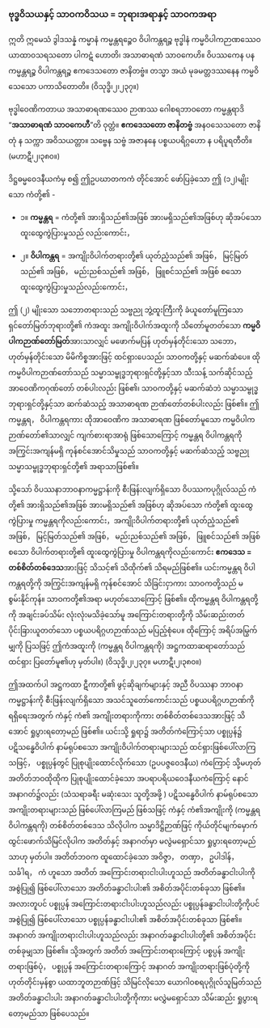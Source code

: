 ### ဗုဒ္ဓဝိသယနှင့် သာဝကဝိသယ = ဘုရားအရာနှင့် သာဝကအရာ

ဣတိ ဣမေသံ ဒွါဒသန္နံ ကမ္မာနံ ကမ္မန္တရဉ္စေဝ ဝိပါကန္တရဉ္စ ဗုဒ္ဓါနံ ကမ္မဝိပါကဉာဏဿေဝ ယာထာဝသရသတော ပါကဋံ ဟောတိ၊ အသာဓာရဏံ သာဝကေဟိ။ ဝိပဿကေန ပန ကမ္မန္တရဉ္စ ဝိပါကန္တရဉ္စ ဧကဒေသတော ဇာနိတဗ္ဗံ။ တသ္မာ အယံ မုခမတ္တဒဿနေန ကမ္မဝိသေသော ပကာသိတောတိ။ (ဝိသုဒ္ဓိ၊၂၊၂၃၇။)

ဗုဒ္ဓါဝေဏိကတာယ အသာဓာရဏဿေဝ ဉာဏဿ ဂေါစရဘာဝတော ကမ္မန္တရာဒိ “**အသာဓာရဏံ သာဝကေဟီ**”တိ ဝုတ္တံ။ **ဧကဒေသတော ဇာနိတဗ္ဗံ** အနဝသေသတော ဇာနိတုံ န သက္ကာ အဝိသယတ္တာ။ သဗ္ဗေန သဗ္ဗံ အဇာနနေ ပစ္စယပရိဂ္ဂဟော န ပရိပူရတီတိ။ (မဟာဋီ၊၂၊၃၈၀။)

ဒိဋ္ဌဓမ္မဝေဒနီယကံမှ စ၍ ဤဥပဃာတကကံ တိုင်အောင် ဖော်ပြခဲ့သော ဤ (၁၂)မျိုးသော ကံတို့၏ -

- ၁။ **ကမ္မန္တရ** = ကံတို့၏ အားရှိသည်၏အဖြစ် အားမရှိသည်၏အဖြစ်ဟု ဆိုအပ်သော ထူးထွေကွဲပြားမှုသည် လည်းကောင်း，

- ၂။ **ဝိပါကန္တရ** = အကျိုးဝိပါက်တရားတို့၏ ယုတ်ညံ့သည်၏ အဖြစ်， မြင့်မြတ်သည်၏ အဖြစ်， မည်းညစ်သည်၏ အဖြစ်， ဖြူစင်သည်၏ အဖြစ် စသော ထူးထွေကွဲပြားမှုသည်လည်းကောင်း，

ဤ (၂) မျိုးသော သဘောတရားသည် သဗ္ဗညု ဘွဲ့ထူးကြီးကို ခံယူတော်မူကြသော ရှင်တော်မြတ်ဘုရားတို့၏ ကံအထူး အကျိုးဝိပါက်အထူးကို သိတော်မူတတ်သော **ကမ္မဝိပါကဉာဏ်တော်မြတ်**အားသာလျှင် မဖောက်မပြန် ဟုတ်မှန်တိုင်းသော သဘော， ဟုတ်မှန်တိုင်းသော မိမိကိစ္စအားဖြင့် ထင်ရှားပေသည်၊ သာဝကတို့နှင့် မဆက်ဆံပေ။ 
ထိုကမ္မဝိပါကဉာဏ်တော်သည် သမ္မာသမ္ဗုဒ္ဓဘုရားရှင်တို့နှင့်သာ သီးသန့် သက်ဆိုင်သည့် အာဝေဏိကဂုဏ်တော် တစ်ပါးလည်း ဖြစ်၏၊ သာဝကတို့နှင့် မဆက်ဆံဘဲ သမ္မာသမ္ဗုဒ္ဓဘုရားရှင်တို့နှင့်သာ ဆက်ဆံသည့် အသာဓာရဏ ဉာဏ်တော်တစ်ပါးလည်း ဖြစ်၏။ 
ဤကမ္မန္တရ， ဝိပါကန္တရကား ထိုအာဝေဏိက အသာဓာရဏ ဖြစ်တော်မူသော ကမ္မဝိပါကဉာဏ်တော်၏သာလျှင် ကျက်စားရာအာရုံ ဖြစ်သောကြောင့် ကမ္မန္တရ ဝိပါကန္တရကို အကြွင်းအကျန်မရှိ ကုန်စင်အောင်သိမှုသည် သာဝကတို့နှင့် မဆက်ဆံသည့် သဗ္ဗညုသမ္မာသမ္ဗုဒ္ဓဘုရားရှင်တို့၏ အရာသာဖြစ်၏။

သို့သော် ဝိပဿနာဘာဝနာကမ္မဋ္ဌာန်းကို စီးဖြန်းလျက်ရှိသော ဝိပဿကပုဂ္ဂိုလ်သည် ကံတို့၏ အားရှိသည်၏အဖြစ် အားမရှိသည်၏ အဖြစ်ဟု ဆိုအပ်သော ကံတို့၏ ထူးထွေကွဲပြားမှု ကမ္မန္တရကိုလည်းကောင်း，အကျိုးဝိပါက်တရားတို့၏ ယုတ်ညံ့သည်၏ အဖြစ်， မြင့်မြတ်သည်၏ အဖြစ်， မည်းညစ်သည်၏ အဖြစ်， ဖြူစင်သည်၏ အဖြစ်စသော ဝိပါက်တရားတို့၏ ထူးထွေကွဲပြားမှု ဝိပါကန္တရကိုလည်းကောင်း **ဧကဒေသ = တစ်စိတ်တစ်ဒေသ**အားဖြင့် သိသင့်၏ သိထိုက်၏ သိရမည်ဖြစ်၏။ 
ယင်းကမ္မန္တရ ဝိပါကန္တရတို့ကို အကြွင်းအကျန်မရှိ ကုန်စင်အောင် သိခြင်းငှာကား သာဝကတို့သည် မစွမ်းနိုင်ကုန်။ 
သာဝကတို့၏အရာ မဟုတ်သောကြောင့် ဖြစ်၏။ 
ထိုကမ္မန္တရ ဝိပါကန္တရတို့ကို အချင်းခပ်သိမ်း လုံးလုံးမသိခဲ့သော်မူ အကြောင်းတရားတို့ကို သိမ်းဆည်းတတ် ပိုင်းခြားယူတတ်သော ပစ္စယပရိဂ္ဂဟဉာဏ်သည် မပြည့်စုံပေ။ 
ထိုကြောင့် အရိပ်အမြွက်မျှကို ပြသဖြင့် ဤကံအထူးကို (ကမ္မန္တရ ဝိပါကန္တရကို) အဋ္ဌကထာဆရာတော်သည် ထင်ရှား ပြတော်မူ၏ဟု မှတ်ပါ။)
(ဝိသုဒ္ဓိ၊၂၊၂၃၇။ မဟာဋီ၊၂၊၃၈၀။)

ဤအထက်ပါ အဋ္ဌကထာ ဋီကာတို့၏ ဖွင့်ဆိုချက်များနှင့် အညီ ဝိပဿနာ ဘာဝနာကမ္မဋ္ဌာန်းကို စီးဖြန်းလျက်ရှိသော အသင်သူတော်ကောင်းသည် ပစ္စယပရိဂ္ဂဟဉာဏ်ကို ရရှိရေးအတွက် ကံနှင့် ကံ၏ အကျိုးတရားကိုကား တစ်စိတ်တစ်ဒေသအားဖြင့် သိအောင် ရှုပွားရတော့မည် ဖြစ်၏။ 
ယင်းသို့ ရှုရာ၌ အတိတ်ကံကြောင့်သာ ပစ္စုပ္ပန်၌ ပဋိသန္ဓေဝိပါက် နာမ်ရုပ်စသော အကျိုးဝိပါက်တရားများသည် ထင်ရှားဖြစ်ပေါ်လာကြသဖြင့်， ပစ္စုပ္ပန်တွင် ပြုစုပျိုးထောင်လိုက်သော (ဥပပဇ္ဇဝေဒနီယ) ကံကြောင့် သို့မဟုတ် အတိတ်ဘဝထိုထိုက ပြုစုပျိုးထောင်ခဲ့သော အပရာပရိယဝေဒနီယကံကြောင့် နောင်အနာဂတ်၌လည်း (သံသရာခရီး မဆုံးသေး သူတို့အဖို့ ) ပဋိသန္ဓေဝိပါက် နာမ်ရုပ်စသော အကျိုးတရားများသည် ဖြစ်ပေါ်လာကြမည် ဖြစ်သဖြင့် ကံနှင့် ကံ၏အကျိုးကို (ကမ္မန္တရ ဝိပါကန္တရကို) တစ်စိတ်တစ်ဒေသ သိလိုပါက သမ္မာဒိဋ္ဌိဉာဏ်ဖြင့် ကိုယ်တိုင်မျက်မှောက် ထွင်းဖောက်သိမြင်လိုပါက အတိတ်နှင့် အနာဂတ်မှာ မလွဲမရှောင်သာ ရှုပွားရတော့မည်သာဟု မှတ်ပါ။ 
အတိတ်ဘဝက ထူထောင်ခဲ့သော အဝိဇ္ဇာ， တဏှာ， ဥပါဒါန်， သင်္ခါရ， ကံ ဟူသော အတိတ် အကြောင်းတရားငါးပါးဟူသည် အတိတ်ခန္ဓာငါးပါးကို အစွဲပြု၍ ဖြစ်ပေါ်လာသော အတိတ်ခန္ဓာငါးပါး၏ အစိတ်အပိုင်းတစ်ခုသာ ဖြစ်၏။ 
အလားတူပင် ပစ္စုပ္ပန် အကြောင်းတရားငါးပါးဟူသည်လည်း ပစ္စုပ္ပန်ခန္ဓာငါးပါးတို့ကိုပင် အစွဲပြု၍ ဖြစ်ပေါ်လာသော ပစ္စုပ္ပန်ခန္ဓာငါးပါး၏ အစိတ်အပိုင်းတစ်ခုသာ ဖြစ်၏။ 
အနာဂတ် အကျိုးတရားငါးပါးဟူသည်လည်း အနာဂတ်ခန္ဓာငါးပါးတို့၏ အစိတ်အပိုင်း တစ်ခုမျှသာ ဖြစ်၏။ 
သို့အတွက် အတိတ် အကြောင်းတရားကြောင့် ပစ္စပ္ပန် အကျိုးတရားဖြစ်ပုံ， ပစ္စုပ္ပန် အကြောင်းတရားကြောင့် အနာဂတ် အကျိုးတရားဖြစ်ပုံတို့ကို ဟုတ်တိုင်းမှန်စွာ ယထာဘူတဉာဏ်ဖြင့် သိမြင်လိုသော ယောဂါဝစရပုဂ္ဂိုလ်သူမြတ်သည် အတိတ်ခန္ဓာငါးပါး အနာဂတ်ခန္ဓာငါးပါးတို့ကိုကား မလွှဲမရှောင်သာ သိမ်းဆည်း ရှုပွားရတော့မည်သာ ဖြစ်ပေသည်။